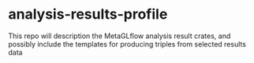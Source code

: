 # analysis-results-profile
This repo will description the MetaGLflow analysis result crates, and possibly include the templates for producing triples from selected results data
